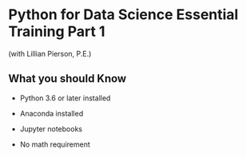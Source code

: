 # Python for Data Science Essential Training Part 1
(with Lillian Pierson, P.E.)

## What you should Know 

* Python 3.6 or later installed

* Anaconda installed

* Jupyter notebooks 

* No math requirement 
